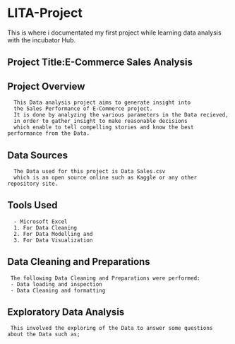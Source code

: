 #  LITA-Project
   This is where i documentated my first project while learning data analysis with the incubator Hub.
   
##  Project Title:E-Commerce Sales Analysis

## Project Overview
      This Data analysis project aims to generate insight into 
      the Sales Performance of E-Commerce project. 
      It is done by analyzing the various parameters in the Data recieved,
      in order to gather insight to make reasonable decisions
      which enable to tell compelling stories and know the best performance from the Data.
      
## Data Sources
      The Data used for this project is Data Sales.csv 
      which is an open source online such as Kaggle or any other repository site.
   
##  Tools Used
      - Microsoft Excel
      1. For Data Cleaning
      2. For Data Modelling and
      3. For Data Visualization

##  Data Cleaning and Preparations
     The following Data Cleaning and Preparations were performed:
     - Data loading and inspection
     - Data Cleaning and formatting

##  Exploratory Data Analysis
     This involved the exploring of the Data to answer some questions about the Data such as;





